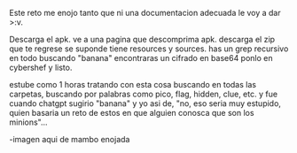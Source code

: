 
Este reto me enojo tanto que ni una documentacion adecuada le voy a dar >:v.

Descarga el apk.
ve a una pagina que descomprima apk.
descarga el zip que te regrese
se suponde tiene resources y sources.
has un grep recursivo en todo buscando "banana"
encontraras un cifrado en base64
ponlo en cybershef y listo.

estube como 1 horas tratando con esta cosa buscando en todas las carpetas, buscando por palabras como pico, flag, hidden, clue, etc. y fue cuando chatgpt sugirio "banana" y yo asi de, "no, eso seria muy estupido, quien basaria un reto de estos en que alguien conosca que son los minions"...

-imagen aqui de mambo enojada
